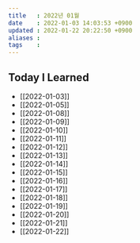 ```yaml
---
title   : 2022년 01월 
date    : 2022-01-03 14:03:53 +0900
updated : 2022-01-22 20:22:50 +0900
aliases : 
tags    : 
---
```

## Today I Learned
- [[2022-01-03]]
- [[2022-01-05]]
- [[2022-01-08]]
- [[2022-01-09]]
- [[2022-01-10]]
- [[2022-01-11]]
- [[2022-01-12]]
- [[2022-01-13]]
- [[2022-01-14]]
- [[2022-01-15]]
- [[2022-01-16]]
- [[2022-01-17]]
- [[2022-01-18]]
- [[2022-01-19]]
- [[2022-01-20]]
- [[2022-01-21]]
- [[2022-01-22]]
